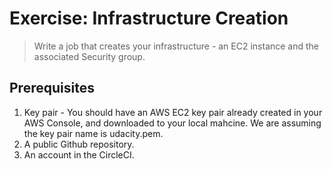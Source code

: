 # Exercise: Infrastructure Creation

> Write a job that creates your infrastructure - an EC2 instance and the associated Security group.


## Prerequisites
1. Key pair - You should have an AWS EC2 key pair already created in your AWS Console, and downloaded to your local mahcine. We are assuming the key pair name is udacity.pem.
2. A public Github repository.
3. An account in the CircleCI.

